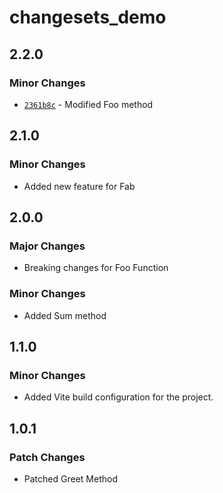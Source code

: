 # changesets_demo

## 2.2.0

### Minor Changes

- [`2361b8c`](https://github.com/satyamsoni2211/changesets_demo/commit/2361b8c9ae50509b5806a21bbbc7dcd131eeccdb) - Modified Foo method

## 2.1.0

### Minor Changes

- Added new feature for Fab

## 2.0.0

### Major Changes

- Breaking changes for Foo Function

### Minor Changes

- Added Sum method

## 1.1.0

### Minor Changes

- Added Vite build configuration for the project.

## 1.0.1

### Patch Changes

- Patched Greet Method
